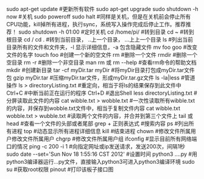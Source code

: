 sudo apt-get update #更新所有软件
sudo apt-get upgrade 
sudo shutdown -h now #关机
sudo poweroff
sudo halt
#同样是关机，但是在关机前会停止所有CPU功能，kill掉所有进程，执行sync，系统写入操作完成后停止工作。推荐推荐！
sudo shutdown -h 01:00 #定时关机
cd /home/pi/ #转到目录
cd ~ #转到根目录
cd /
cd . #转到当前目录， ..上一个目录， ...上上一个目录
ls #列出当前目录所有的文件和文件夹，-l 显示详细信息，-a 包含隐藏文件
mv foo goo #改变文件的名字
touch foo #创建一个新的空文件
rm #删除一个文件
rmdir #删除一个空目录
rm -r #删除一个非空目录
man rm 或 rm --help #查看rm命令的帮助文档
mkdir #创建新目录
tar -cf myDir.tar myDir #将myDir目录打包成myDir.tar文件包
gzip myDir.tar #压缩myDir.tar文件，形成myDir.tar.gz文件
ls -la|less #管道操作
ls > directoryListing.txt #重定向，相当于将ls的结果保存到此文件中
Ctrl+C #中断当前正在运行的程序
Ctrl+D #退出Shell
less directoryListing.txt #分屏读取此文件的内容
cat wibble.txt > wobble.txt
#一次性读取所有wibble.txt的内容，并保存到wobble.txt文件中，相当于复制文件内容
cat wibble.txt wobble.txt > wubble.txt
#读取两个文件的内容，并合并到第三个文件上
tail 或 head #查看一个文件的头部或者尾部
grep + 正则表达式 #搜索内容
ps #列出所有进程
top #动态显示所有进程详细信息
kill #结束进程
chown #修改文件所属用户修改文件所属用户
chgrp #修改文件所属用户组
ifconfig #显示目前所有网络端口的情况
ping -c 200 -i 1 #向指定网址或ip发送请求，发送200次，间隔1秒
sudo date --set='Sun Nov 18 1:55:16 CST 2012' #设置时间
python3 ....py 
#用python3编译器运行...py文件，直接输入python3可进入python3编译环境
sudo su #获取root权限
pinout #打印该板子接口图

